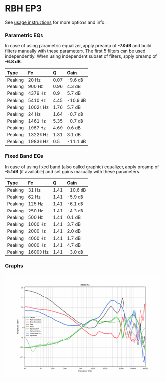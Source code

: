 # RBH EP3
See [usage instructions](https://github.com/jaakkopasanen/AutoEq#usage) for more options and info.

### Parametric EQs
In case of using parametric equalizer, apply preamp of **-7.0dB** and build filters manually
with these parameters. The first 5 filters can be used independently.
When using independent subset of filters, apply preamp of **-6.8 dB**.

| Type    | Fc       |    Q | Gain     |
|:--------|:---------|:-----|:---------|
| Peaking | 20 Hz    | 0.07 | -9.6 dB  |
| Peaking | 900 Hz   | 0.96 | 4.3 dB   |
| Peaking | 4379 Hz  | 0.9  | 5.7 dB   |
| Peaking | 5410 Hz  | 4.45 | -10.9 dB |
| Peaking | 10024 Hz | 1.76 | 5.7 dB   |
| Peaking | 24 Hz    | 1.64 | -0.7 dB  |
| Peaking | 1461 Hz  | 5.35 | -0.7 dB  |
| Peaking | 1957 Hz  | 4.69 | 0.6 dB   |
| Peaking | 13226 Hz | 1.31 | 3.1 dB   |
| Peaking | 19836 Hz | 0.5  | -11.1 dB |

### Fixed Band EQs
In case of using fixed band (also called graphic) equalizer, apply preamp of **-5.1dB**
(if available) and set gains manually with these parameters.

| Type    | Fc       |    Q | Gain     |
|:--------|:---------|:-----|:---------|
| Peaking | 31 Hz    | 1.41 | -10.6 dB |
| Peaking | 62 Hz    | 1.41 | -5.9 dB  |
| Peaking | 125 Hz   | 1.41 | -6.1 dB  |
| Peaking | 250 Hz   | 1.41 | -4.3 dB  |
| Peaking | 500 Hz   | 1.41 | 0.1 dB   |
| Peaking | 1000 Hz  | 1.41 | 3.7 dB   |
| Peaking | 2000 Hz  | 1.41 | 2.0 dB   |
| Peaking | 4000 Hz  | 1.41 | 1.7 dB   |
| Peaking | 8000 Hz  | 1.41 | 4.7 dB   |
| Peaking | 16000 Hz | 1.41 | -3.0 dB  |

### Graphs
![](./RBH%20EP3.png)